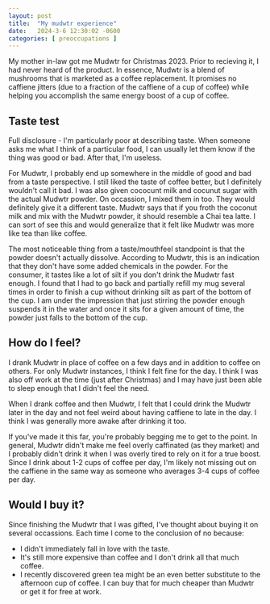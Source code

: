 ```yaml
---
layout: post
title:  "My mudwtr experience"
date:   2024-3-6 12:30:02 -0600
categories: [ preoccupations ]
---
```


My mother in-law got me Mudwtr for Christmas
2023. Prior to recieving it, I had never
heard of the product. In essence, Mudwtr is a
blend of mushrooms that is marketed
as a coffee replacement. It promises 
no caffiene jitters (due to a fraction of 
the caffiene of a cup of coffee) while 
helping you accomplish the same energy boost
of a cup of coffee.

## Taste test
Full disclosure - I'm particularly poor at 
describing taste. When someone asks me what I think
of a particular food, I can usually let them know
if the thing was good or bad. After that, I'm 
useless.

For Mudwtr, I probably end up somewhere in the
middle of good and bad from a taste perspective. 
I still liked the taste 
of coffee better, but I definitely wouldn't call it
bad. I was also given cococunt milk and cocunut sugar
with the actual Mudwtr powder. On occassion, I 
mixed them in too. They would definitely give
it a different taste. Mudwtr says that
if you froth the coconut milk and mix with the 
Mudwtr powder, it should resemble a Chai tea latte.
I can sort of see this and would generalize that
it felt like Mudwtr was more like tea than like
coffee. 

The most noticeable thing from a taste/mouthfeel 
standpoint is that the powder doesn't actually
dissolve. According to Mudwtr, this is an indication
that they don't have some added chemicals in the
powder. For the consumer, it tastes like a lot of 
silt if you don't drink the Mudwtr fast enough. I 
found that I had to go back and partially refill
my mug several times in order to finish a cup 
without drinking silt as part of the bottom of the
cup. I am under the impression that just stirring
the powder enough suspends it in the water and once
it sits for a given amount of time, the powder just
falls to the bottom of the cup. 

## How do I feel?
I drank Mudwtr in place of coffee on a few days and 
in addition to coffee on others. For only Mudwtr 
instances, I think I felt fine for the day. I think I 
was also off work at the time (just after Christmas) and
I may have just been able to sleep enough that I didn't
feel the need.

When I drank coffee and then Mudwtr, I felt that I could
drink the Mudwtr later in the day and not feel weird about
having caffiene to late in the day. I think I was generally
more awake after drinking it too.

If you've made it this far, you're probably begging me 
to get to the point. In general, Mudwtr didn't make me
feel overly caffinated (as they market) and I probably 
didn't drink it when I was overly tired to rely on it
for a true boost. Since I drink about 1-2 cups of coffee
per day, I'm likely not missing out on the caffiene in 
the same way as someone who averages 3-4 cups of coffee
per day.

## Would I buy it?
Since finishing the Mudwtr that I was gifted, I've 
thought about buying it on several occassions. Each
time I come to the conclusion of no because:
- I didn't immediately fall in love with the taste.
- It's still more expensive than coffee and I don't
drink all that much coffee.
- I recently discovered green tea might be an even
better substitute to the afternoon cup of coffee.
I can buy that for much cheaper than Mudwtr or
get it for free at work. 

